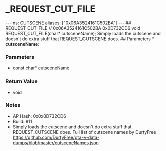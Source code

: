# _REQUEST_CUT_FILE

--- ns: CUTSCENE aliases: ["0x06A3524161C502BA"] --- ## REQUEST_CUT_FILE  // 0x06A3524161C502BA 0x0D732CD6 void REQUEST_CUT_FILE(char* cutsceneName);  Simply loads the cutscene and doesn't do extra stuff that REQUEST_CUTSCENE does.  ## Parameters * **cutsceneName**:

### Parameters
* const char* cutsceneName

### Return Value
* void

### Notes
* AP Hash: 0x0x0D732CD6
* Build: 811
* Simply loads the cutscene and doesn't do extra stuff that REQUEST_CUTSCENE does.
Full list of cutscene names by DurtyFree https://github.com/DurtyFree/gta-v-data-dumps/blob/master/cutsceneNames.json

